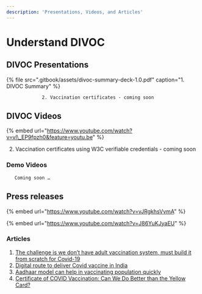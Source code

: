 ```yaml
---
description: 'Presentations, Videos, and Articles'
---
```


# Understand DIVOC

## DIVOC Presentations <a id="divoc-presentations"></a>

{% file src=".gitbook/assets/divoc-summary-deck-1.0.pdf" caption="1. DIVOC Summary" %}

                 2. Vaccination certificates - coming soon

## DIVOC Videos <a id="divoc-videos"></a>

{% embed url="https://www.youtube.com/watch?v=vl\_EP9fpzh0&feature=youtu.be" %}

2. Vaccination certificates using W3C verifiable credentials - coming soon

### Demo Videos <a id="demo-videos"></a>

       Coming soon …

## Press releases <a id="relevant-external-links"></a>

{% embed url="https://www.youtube.com/watch?v=vJRgkhsVvmA" %}

{% embed url="https://www.youtube.com/watch?v=J86YuKJyaEU" %}

### Articles <a id="articles"></a>

1. [The challenge is we don’t have adult vaccination system, must build it from scratch for Covid-19](https://indianexpress.com/article/india/nandan-nilekani-coronavirus-vaccine-tracker-health-sector-economy-6779867/)
2. [Digital route to deliver Covid vaccine in India](https://economictimes.indiatimes.com/markets/expert-view/nandan-nilekani-on-digital-route-to-deliver-covid-vaccine-in-india/articleshow/79208481.cms?from=mdr)
3. [Aadhaar model can help in vaccinating population quickly](https://government.economictimes.indiatimes.com/news/digital-india/aadhaar-model-can-help-in-vaccinating-population-quickly-infosys-chairman-nandan-nilekani/77757327)
4. [Certificate of COVID Vaccination: Can We Do Better than the Yellow Card?](https://www.cgdev.org/blog/certificate-covid-vaccination-can-we-do-better-yellow-card)

